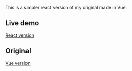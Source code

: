 This is a simpler react version of my original made in Vue.

## Live demo

[React version](https://games-search-api-react-version.dominikdula.vercel.app/)

## Original

[Vue version](https://games-search-api-demo-git-develop.dominikdula.vercel.app/)


